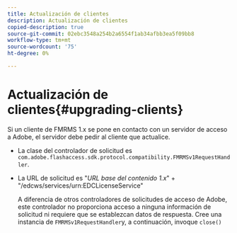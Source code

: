 ```yaml
---
title: Actualización de clientes
description: Actualización de clientes
copied-description: true
source-git-commit: 02ebc3548a254b2a6554f1ab34afbb3ea5f09bb8
workflow-type: tm+mt
source-wordcount: '75'
ht-degree: 0%

---
```


# Actualización de clientes{#upgrading-clients}

Si un cliente de FMRMS 1.x se pone en contacto con un servidor de acceso a Adobe, el servidor debe pedir al cliente que actualice.

* La clase del controlador de solicitud es `com.adobe.flashaccess.sdk.protocol.compatibility.FMRMSv1RequestHandler`.
* La URL de solicitud es &quot;*URL base del contenido 1.x*&quot; + &quot;/edcws/services/urn:EDCLicenseService&quot;

  A diferencia de otros controladores de solicitudes de acceso de Adobe, este controlador no proporciona acceso a ninguna información de solicitud ni requiere que se establezcan datos de respuesta. Cree una instancia de `FMRMSv1RequestHandler`y, a continuación, invoque `close()`
